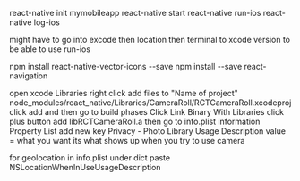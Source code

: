 react-native init mymobileapp
react-native start
react-native run-ios
react-native log-ios

might have to go into excode then location then terminal to xcode version to be able to use run-ios


npm install react-native-vector-icons --save
npm install --save react-navigation

open xcode
Libraries
right click add files to "Name of project"
node_modules/react_native/Libraries/CameraRoll/RCTCameraRoll.xcodeproj
click add and then go to build phases
Click Link Binary With Libraries click plus button add libRCTCameraRoll.a
then go to info.plist
information Property List
add new key Privacy - Photo Library Usage Description
value = what you want its what shows up when you try to use camera

for geolocation in info.plist under dict paste
<key>NSLocationWhenInUseUsageDescription</key>

